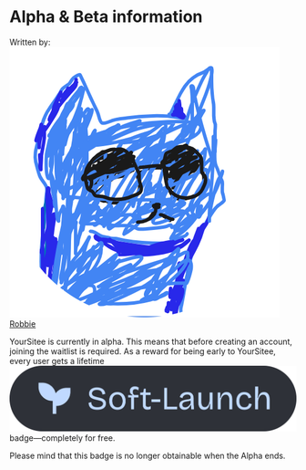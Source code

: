 # Alpha & Beta information

Written by: <img src="../.gitbook/assets/contributors/robskan (2).png" alt="" data-size="line"> [Robbie](../about/contributors.md#robskan-project-lead)

YourSitee is currently in alpha. This means that before creating an account, joining the waitlist is required. As a reward for being early to YourSitee, every user gets a lifetime [<img src="../.gitbook/assets/badges/softLaunch.png" data-size="line">](profile-badges-101/soft-launch.md) badge—completely for free.

Please mind that this badge is no longer obtainable when the Alpha ends.

